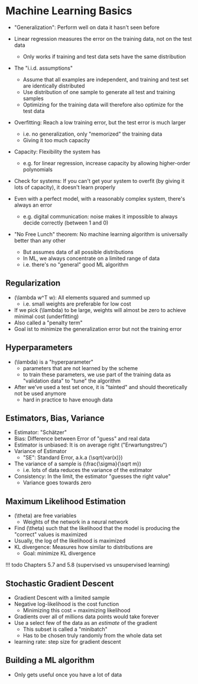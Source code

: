 # Machine Learning Basics

- "Generalization": Perform well on data it hasn't seen before
- Linear regression measures the error on the training data, not on the test data
    - Only works if training and test data sets have the same distribution
- The "i.i.d. assumptions"
    - Assume that all examples are independent, and training and test set are identically distributed
    - Use distribution of one sample to generate all test and training samples
    - Optimizing for the training data will therefore also optimize for the test data
- Overfitting: Reach a low training error, but the test error is much larger
    - i.e. no generalization, only "memorized" the training data
    - Giving it too much capacity
- Capacity: Flexibility the system has
    - e.g. for linear regression, increase capacity by allowing higher-order polynomials
- Check for systems: If you can't get your system to overfit (by giving it lots of capacity), it doesn't learn properly

- Even with a perfect model, with a reasonably complex system, there's always an error
    - e.g. digital communication: noise makes it impossible to always decide correctly (between 1 and 0)

- "No Free Lunch" theorem: No machine learning algorithm is universally better than any other
    - But assumes data of all possible distributions
    - In ML, we always concentrate on a limited range of data
    - i.e. there's no "general" good ML algorithm

## Regularization
- \(\lambda w^T w\): All elements squared and summed up
    - i.e. small weights are preferable for low cost
- If we pick \(\lambda\) to be large, weights will almost be zero to achieve minimal cost (underfitting)
- Also called a "penalty term"
- Goal ist to minimize the generalization error but not the training error

## Hyperparameters
- \(\lambda\) is a "hyperparameter"
    - parameters that are not learned by the scheme
    - to train these parameters, we use part of the training data as "validation data" to "tune" the algorithm
- After we've used a test set once, it is "tainted" and should theoretically not be used anymore
    - hard in practice to have enough data

## Estimators, Bias, Variance
- Estimator: "Schätzer"
- Bias: Difference between Error of "guess" and real data
- Estimator is unbiased: It is on average right ("Erwartungstreu")
- Variance of Estimator
    - "SE": Standard Error, a.k.a \(\sqrt{var(x)}\)
- The variance of a sample is \(\frac{\sigma}{\sqrt m}\)
    - i.e. lots of data reduces the variance of the estimator
- Consistency: In the limit, the estimator "guesses the right value"
    - Variance goes towards zero

## Maximum Likelihood Estimation
- \(\theta\) are free variables
    - Weights of the network in a neural network
- Find \(\theta\) such that the likelihood that the model is producing the "correct" values is maximized
- Usually, the log of the likelihood is maximized
- KL divergence: Measures how similar to distributions are
    - Goal: minimize KL divergence

!!! todo
    Chapters 5.7 and 5.8 (supervised vs unsupervised learning) 

## Stochastic Gradient Descent
- Gradient Descent with a limited sample
- Negative log-likelihood is the cost function
    - Minimizing this cost = maximizing likelihood
- Gradients over all of millions data points would take forever
- Use a select few of the data as an _estimate_ of the gradient
    - This subset is called a "minibatch"
    - Has to be chosen truly randomly from the whole data set
- learning rate: step size for gradient descent

## Building a ML algorithm
- Only gets useful once you have a lot of data